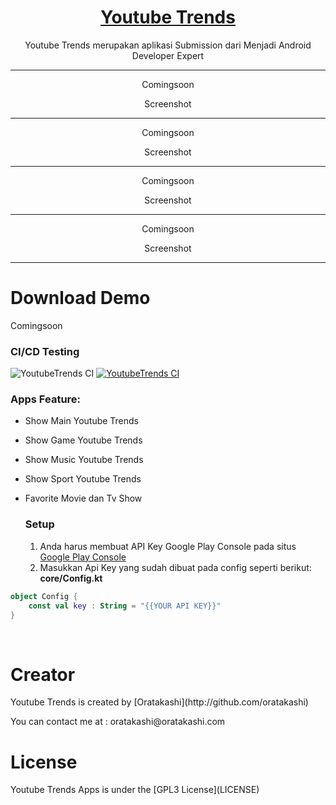 <p align="center">
  <a href="#">
		<h1 align="center">Youtube Trends</h1>
  </a>
</p>
<p align="center">
  Youtube Trends merupakan aplikasi Submission dari Menjadi Android Developer Expert
</p>

<span align="center">
 <hr>
 <p align="center">Comingsoon</p>
 <p align="center">Screenshot</p>
 <hr>
  <p align="center">Comingsoon</p>
 <p align="center">Screenshot</p>
 <hr>
   <p align="center">Comingsoon</p>
 <p align="center">Screenshot</p>
 <hr>
   <p align="center">Comingsoon</p>
 <p align="center">Screenshot</p>
 <hr>
 </span>
 <h1>Download Demo</h1>
 Comingsoon
 <br>
 
 ### CI/CD Testing
 ![YoutubeTrends CI](https://github.com/oratakashi/YoutubeTrends/workflows/YoutubeTrends%20CI/badge.svg)
 [![YoutubeTrends CI](https://circleci.com/gh/oratakashi/YoutubeTrends.svg?style=svg)](https://circleci.com/gh/oratakashi/YoutubeTrends)
 
 ### Apps Feature:

- Show Main Youtube Trends
- Show Game Youtube Trends
- Show Music Youtube Trends
- Show Sport Youtube Trends
- Favorite Movie dan Tv Show
 

  ### Setup
  1. Anda harus membuat API Key Google Play Console pada situs <a href="https://console.cloud.google.com/?hl=id&pli=1">Google Play Console</a>
  2. Masukkan Api Key yang sudah dibuat pada config seperti berikut:
	 **core/Config.kt**
```kotlin
object Config {
    const val key : String = "{{YOUR API KEY}}"
}
```
<br>
 <h1>Creator</h1>
 <p>Youtube Trends is created by [Oratakashi](http://github.com/oratakashi)</p>
 <p>You can contact me at : oratakashi@oratakashi.com</p>
 <h1>License</h1>
 <p>Youtube Trends Apps is under the [GPL3 License](LICENSE)</p>
